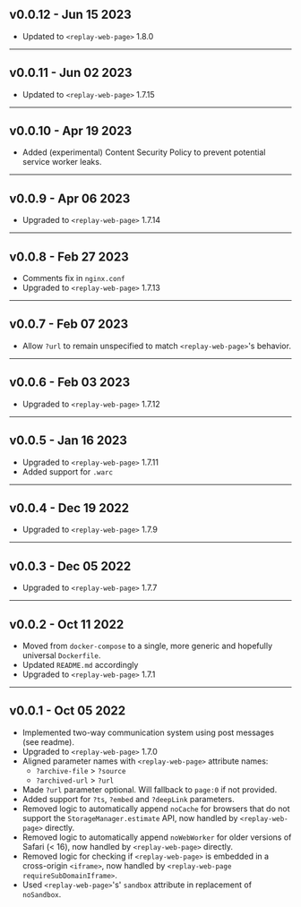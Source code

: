 ## v0.0.12 - Jun 15 2023
- Updated to `<replay-web-page>` 1.8.0

---

## v0.0.11 - Jun 02 2023
- Updated to `<replay-web-page>` 1.7.15

---

## v0.0.10 - Apr 19 2023
- Added (experimental) Content Security Policy to prevent potential service worker leaks.

---

## v0.0.9 - Apr 06 2023 
- Upgraded to `<replay-web-page>` 1.7.14

---

## v0.0.8 - Feb 27 2023 
- Comments fix in `nginx.conf`
- Upgraded to `<replay-web-page>` 1.7.13

---

## v0.0.7 - Feb 07 2023 
- Allow `?url` to remain unspecified to match `<replay-web-page>`'s behavior.

---

## v0.0.6 - Feb 03 2023 
- Upgraded to `<replay-web-page>` 1.7.12 

---

## v0.0.5 - Jan 16 2023 
- Upgraded to `<replay-web-page>` 1.7.11 
- Added support for `.warc`

---

## v0.0.4 - Dec 19 2022
- Upgraded to `<replay-web-page>` 1.7.9 

---

## v0.0.3 - Dec 05 2022
- Upgraded to `<replay-web-page>` 1.7.7 

---

## v0.0.2 - Oct 11 2022
- Moved from `docker-compose` to a single, more generic and hopefully universal `Dockerfile`.
- Updated `README.md` accordingly
- Upgraded to `<replay-web-page>` 1.7.1

---

## v0.0.1 - Oct 05 2022 
- Implemented two-way communication system using post messages (see readme).
- Upgraded to `<replay-web-page>` 1.7.0
- Aligned parameter names with `<replay-web-page>` attribute names:
  - `?archive-file` > `?source`
  - `?archived-url` > `?url`
- Made `?url` parameter optional. Will fallback to `page:0` if not provided.
- Added support for `?ts`, `?embed` and `?deepLink` parameters.
- Removed logic to automatically append `noCache` for browsers that do not support the `StorageManager.estimate` API, now handled by `<replay-web-page>` directly.
- Removed logic to automatically append `noWebWorker` for older versions of Safari (< 16), now handled by `<replay-web-page>` directly.
- Removed logic for checking if `<replay-web-page>` is embedded in a cross-origin `<iframe>`, now handled by `<replay-web-page requireSubDomainIframe>`.
- Used `<replay-web-page>`'s' `sandbox` attribute in replacement of `noSandbox`.
